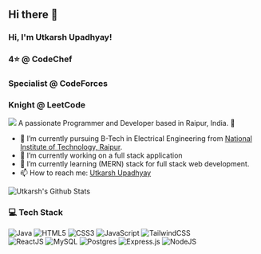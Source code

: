 ## Hi there 👋
### Hi, I'm Utkarsh Upadhyay!
### 4⭐ @ CodeChef
### Specialist @ CodeForces
### Knight @ LeetCode
<img src="https://komarev.com/ghpvc/?username=utkarshupdy&label=Profile%20views&color=0e75b6&style=flat%22%20alt=%22utkarshupdy%22" />
A passionate Programmer and Developer based in Raipur, India. 📍

- 🔭 I’m currently pursuing B-Tech in Electrical Engineering from [National Institute of Technology, Raipur](https://nitrr.ac.in/).
- 👯 I’m currently working on a full stack application
- 🌱 I’m currently learning (MERN) stack for full stack web development.
- 📫 How to reach me: [Utkarsh Upadhyay](https://www.linkedin.com/in/utkarsh-kumar-upadhyay-18685b24a/)


![Utkarsh's Github Stats](https://github-readme-stats.vercel.app/api?username=utkarshupdy&show_icons=true&theme=transparent)

### 💻 Tech Stack
<!-- Badges from https://github.com/Ileriayo/markdown-badges -->
![Java](https://img.shields.io/badge/java-%23ED8B00.svg?style=for-the-badge&logo=openjdk&logoColor=white)
![HTML5](https://img.shields.io/badge/html5-%23E34F26.svg?style=for-the-badge&logo=html5&logoColor=white)
![CSS3](https://img.shields.io/badge/css3-%231572B6.svg?style=for-the-badge&logo=css3&logoColor=white)
![JavaScript](https://img.shields.io/badge/javascript-%23323330.svg?style=for-the-badge&logo=javascript&logoColor=%23F7DF1E)
![TailwindCSS](https://img.shields.io/badge/tailwindcss-%2338B2AC.svg?style=for-the-badge&logo=tailwind-css&logoColor=white)</br>
![ReactJS](https://img.shields.io/badge/react-%2320232a.svg?style=for-the-badge&logo=react&logoColor=%2361DAFB)
![MySQL](https://img.shields.io/badge/mysql-4479A1.svg?style=for-the-badge&logo=mysql&logoColor=white)
![Postgres](https://img.shields.io/badge/postgres-%23316192.svg?style=for-the-badge&logo=postgresql&logoColor=white)
![Express.js](https://img.shields.io/badge/express.js-%23404d59.svg?style=for-the-badge&logo=express&logoColor=%2361DAFB)
![NodeJS](https://img.shields.io/badge/node.js-6DA55F?style=for-the-badge&logo=node.js&logoColor=white)



<!--
**utkarshupdy/utkarshupdy** is a ✨ _special_ ✨ repository because its `README.md` (this file) appears on your GitHub profile.

Here are some ideas to get you started:

- 🔭 I’m currently working on ...
- 🌱 I’m currently learning ...
- 👯 I’m looking to collaborate on ...
- 🤔 I’m looking for help with ...
- 💬 Ask me about ...
- 📫 How to reach me: ...
- 😄 Pronouns: ...
- ⚡ Fun fact: ...
-->
